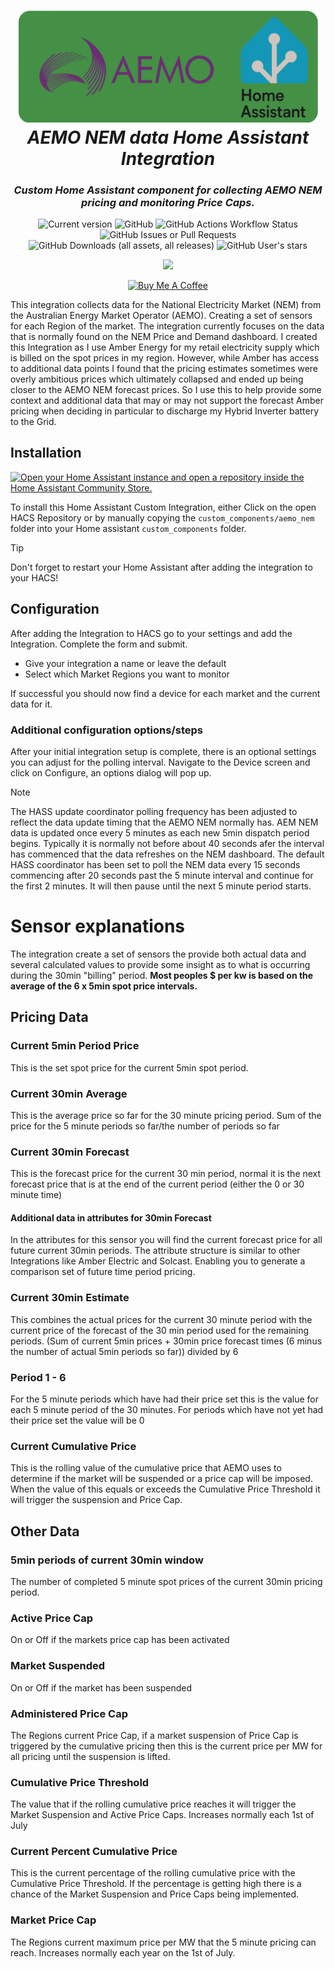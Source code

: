 <h1 align="center">
  <a href="https://aemo.com.au/"><img src="https://raw.githubusercontent.com/cabberley/ha_aemonemdata/main/ha_aemonem_logo.png" width="480"></a>
  <br>
  <i>AEMO NEM data Home Assistant Integration</i>
  <br>
  <h3 align="center">
    <i> Custom Home Assistant component for collecting AEMO NEM pricing and monitoring Price Caps. </i>
    <br>
  </h3>
</h1>

<p align="center">
  <img src="https://img.shields.io/github/v/release/cabberley/HA_aemonemdata?display_name=tag&include_prereleases&sort=semver" alt="Current version">
  <img alt="GitHub" src="https://img.shields.io/github/license/cabberley/HA_aemonemdata"> <img alt="GitHub Actions Workflow Status" src="https://img.shields.io/github/actions/workflow/status/cabberley/ha_aemonemdata/main.yml">
  <img alt="GitHub Issues or Pull Requests" src="https://img.shields.io/github/issues/cabberley/ha_aemonemdata"> <img alt="GitHub Downloads (all assets, all releases)" src="https://img.shields.io/github/downloads/cabberley/HA_AemoNemData/total">
 <img alt="GitHub User's stars" src="https://img.shields.io/github/stars/cabberley">

</p>
<p align="center">
    <a href="https://github.com/hacs/integration"><img src="https://img.shields.io/badge/HACS-Custom-41BDF5.svg"></a>
</p>
<p align="center">
  <a href="https://www.buymeacoffee.com/cabberley" target="_blank"><img src="https://cdn.buymeacoffee.com/buttons/v2/default-blue.png" alt="Buy Me A Coffee" style="height: 60px !important;width: 217px !important;" ></a>
</p>

This integration collects data for the National Electricity Market (NEM) from the Australian Energy Market Operator (AEMO). Creating a set of sensors for each Region of the market. The integration currently focuses on the data that is normally found on the NEM Price and Demand dashboard.
I created this Integration as I use Amber Energy for my retail electricity supply which is billed on the spot prices in my region. However, while Amber has access to additional data points I found that the pricing estimates sometimes were overly ambitious prices which ultimately collapsed and ended up being closer to the AEMO NEM forecast prices. So I use this to help provide some context and additional data that may or may not support the forecast Amber pricing when deciding in particular to discharge my Hybrid Inverter battery to the Grid.

## Installation

[![Open your Home Assistant instance and open a repository inside the Home Assistant Community Store.](https://my.home-assistant.io/badges/hacs_repository.svg)](https://my.home-assistant.io/redirect/hacs_repository/?owner=cabberley&repository=HA_AemoNemData&category=integration)

To install this Home Assistant Custom Integration, either Click on the open HACS Repository or by manually copying the `custom_components/aemo_nem` folder into your Home assistant `custom_components` folder.

> [!TIP]
> Don't forget to restart your Home Assistant after adding the integration to your HACS!

## Configuration

After adding the Integration to HACS go to your settings and add the Integration.
Complete the form and submit.

- Give your integration a name or leave the default
- Select which Market Regions you want to monitor

If successful you should now find a device for each market and the current data for it.

### Additional configuration options/steps

After your initial integration setup is complete, there is an optional settings you can adjust for the polling interval. Navigate to the Device screen and click on Configure, an options dialog will pop up.

> [!NOTE]
> The HASS update coordinator polling frequency has been adjusted to reflect the data update timing that the AEMO NEM normally has. AEM NEM data is updated once every 5 minutes as each new 5min dispatch period begins. Typically it is normally not before about 40 seconds afer the interval has commenced that the data refreshes on the NEM dashboard. The default HASS coordinator has been set to poll the NEM data every 15 seconds commencing after 20 seconds past the 5 minute interval and continue for the first 2 minutes. It will then pause until the next 5 minute period starts.

# Sensor explanations

The integration create a set of sensors the provide both actual data and several calculated values to provide some insight as to what is occurring during the 30min "billing" period. 
**Most peoples $ per kw is based on the average of the 6 x 5min spot price intervals.**

## Pricing Data

### Current 5min Period Price

This is the set spot price for the current 5min spot period.

### Current 30min Average

This is the average price so far for the 30 minute pricing period. 
Sum of the price for the 5 minute periods so far/the number of periods so far

### Current 30min Forecast

This is the forecast price for the current 30 min period, normal it is the next forecast price that is at the end of the current period (either the 0 or 30 minute time)

#### Additional data in attributes for 30min Forecast

In the attributes for this sensor you will find the current forecast price for all future current 30min periods.
The attribute structure is similar to other Integrations like Amber Electric and Solcast. Enabling you to generate a comparison set of future time period pricing.

### Current 30min Estimate

This combines the actual prices for the current 30 minute period with the current price of the forecast of the 30 min period used for the remaining periods.
(Sum of current 5min prices + 30min price forecast times (6 minus the number of actual 5min periods so far)) divided by 6

### Period 1 - 6

For the 5 minute periods which have had their price set this is the value for each 5 minute period of the 30 minutes. For periods which have not yet had their price set the value will be 0

### Current Cumulative Price

This is the rolling value of the cumulative price that AEMO uses to determine if the market will be suspended or a price cap will be imposed. When the value of this equals or exceeds the Cumulative Price Threshold it will trigger the suspension and Price Cap.

## Other Data

### 5min periods of current 30min window

The number of completed 5 minute spot prices of the current 30min pricing period.

### Active Price Cap

On or Off if the markets price cap has been activated

### Market Suspended

On or Off if the market has been suspended

### Administered Price Cap

The Regions current Price Cap, if a market suspension of Price Cap is triggered by the cumulative pricing then this is the current price per MW for all pricing until the suspension is lifted.

### Cumulative Price Threshold

The value that if the rolling cumulative price reaches it will trigger the Market Suspension and Active Price Caps. Increases normally each 1st of July

### Current Percent Cumulative Price

This is the current percentage of the rolling cumulative price with the Cumulative Price Threshold. If the percentage is getting high there is a chance of the Market Suspension and Price Caps being implemented.

### Market Price Cap

The Regions current maximum price per MW that the 5 minute pricing can reach. Increases normally each year on the 1st of July.
